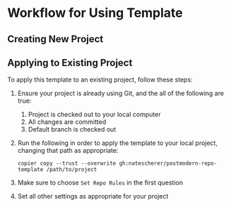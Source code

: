 # Workflow for Using Template

## Creating New Project

## Applying to Existing Project

To apply this template to an existing project, follow these steps:

1. Ensure your project is already using Git, and the all of the following are true:
    1. Project is checked out to your local computer
    1. All changes are committed
    1. Default branch is checked out
1. Run the following in order to apply the template to your local project, changing that path as appropriate:

    ``` shell
    copier copy --trust --overwrite gh:natescherer/postmodern-repo-template /path/to/project
    ```

1. Make sure to choose `Set Repo Rules` in the first question
1. Set all other settings as appropriate for your project